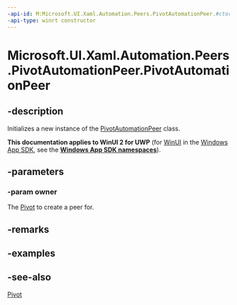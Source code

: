 ```yaml
---
-api-id: M:Microsoft.UI.Xaml.Automation.Peers.PivotAutomationPeer.#ctor(Microsoft.UI.Xaml.Controls.Pivot)
-api-type: winrt constructor
---
```


<!-- Method syntax
public PivotAutomationPeer(Windows.UI.Xaml.Controls.Pivot owner)
-->

# Microsoft.UI.Xaml.Automation.Peers.PivotAutomationPeer.PivotAutomationPeer

## -description
Initializes a new instance of the [PivotAutomationPeer](pivotautomationpeer.md) class.

**This documentation applies to WinUI 2 for UWP** (for [WinUI](/windows/apps/winui/winui3/) in the [Windows App SDK](/windows/apps/windows-app-sdk/), see the **[Windows App SDK namespaces](/windows/windows-app-sdk/api/winrt/)**).

## -parameters
### -param owner
The [Pivot](../microsoft.ui.xaml.controls/pivot.md) to create a peer for.

## -remarks

## -examples

## -see-also
[Pivot](../microsoft.ui.xaml.controls/pivot.md)
